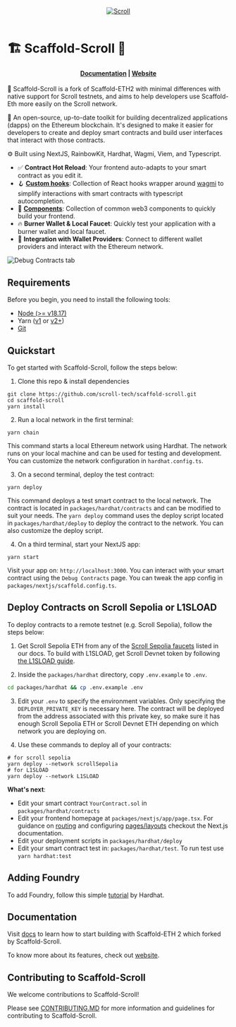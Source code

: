 <div align="center">
  <a href="https://scroll.io"><img alt="Scroll" src="https://scroll.io/static/media/Scroll_Banner1.bbb483b6c623f1f3e436be015eba0514.svg"></a>
  <br />
  <br />
</div>

# 🏗 Scaffold-Scroll 📜

<h4 align="center">
  <a href="https://docs.scaffoldeth.io">Documentation</a> |
  <a href="https://scaffoldeth.io">Website</a>
</h4>

📜 Scaffold-Scroll is a fork of Scaffold-ETH2 with minimal differences with native support for Scroll testnets, and aims to help developers use Scaffold-Eth more easily on the Scroll network.

🧪 An open-source, up-to-date toolkit for building decentralized applications (dapps) on the Ethereum blockchain. It's designed to make it easier for developers to create and deploy smart contracts and build user interfaces that interact with those contracts.

⚙️ Built using NextJS, RainbowKit, Hardhat, Wagmi, Viem, and Typescript.

- ✅ **Contract Hot Reload**: Your frontend auto-adapts to your smart contract as you edit it.
- 🪝 **[Custom hooks](https://docs.scaffoldeth.io/hooks/)**: Collection of React hooks wrapper around [wagmi](https://wagmi.sh/) to simplify interactions with smart contracts with typescript autocompletion.
- 🧱 [**Components**](https://docs.scaffoldeth.io/components/): Collection of common web3 components to quickly build your frontend.
- 🔥 **Burner Wallet & Local Faucet**: Quickly test your application with a burner wallet and local faucet.
- 🔐 **Integration with Wallet Providers**: Connect to different wallet providers and interact with the Ethereum network.

![Debug Contracts tab](https://github.com/scaffold-eth/scaffold-eth-2/assets/55535804/b237af0c-5027-4849-a5c1-2e31495cccb1)

## Requirements

Before you begin, you need to install the following tools:

- [Node (>= v18.17)](https://nodejs.org/en/download/)
- Yarn ([v1](https://classic.yarnpkg.com/en/docs/install/) or [v2+](https://yarnpkg.com/getting-started/install))
- [Git](https://git-scm.com/downloads)

## Quickstart

To get started with Scaffold-Scroll, follow the steps below:

1. Clone this repo & install dependencies

```
git clone https://github.com/scroll-tech/scaffold-scroll.git
cd scaffold-scroll
yarn install
```

2. Run a local network in the first terminal:

```
yarn chain
```

This command starts a local Ethereum network using Hardhat. The network runs on your local machine and can be used for testing and development. You can customize the network configuration in `hardhat.config.ts`.

3. On a second terminal, deploy the test contract:

```
yarn deploy
```

This command deploys a test smart contract to the local network. The contract is located in `packages/hardhat/contracts` and can be modified to suit your needs. The `yarn deploy` command uses the deploy script located in `packages/hardhat/deploy` to deploy the contract to the network. You can also customize the deploy script.

4. On a third terminal, start your NextJS app:

```
yarn start
```

Visit your app on: `http://localhost:3000`. You can interact with your smart contract using the `Debug Contracts` page. You can tweak the app config in `packages/nextjs/scaffold.config.ts`.

## Deploy Contracts on Scroll Sepolia or L1SLOAD

To deploy contracts to a remote testnet (e.g. Scroll Sepolia), follow the steps below:

1. Get Scroll Sepolia ETH from any of the [Scroll Sepolia faucets](https://docs.scroll.io/en/user-guide/faucet/) listed in our docs. To build with L1SLOAD, get Scroll Devnet token by following [the L1SLOAD guide](https://scrollzkp.notion.site/L1SLOAD-Guide-2be3c335005b4bd28da38c62cf3e6a9b).

2. Inside the `packages/hardhat` directory, copy `.env.example` to `.env`.

```bash
cd packages/hardhat && cp .env.example .env
```

3. Edit your `.env` to specify the environment variables. Only specifying the `DEPLOYER_PRIVATE_KEY` is necessary here. The contract will be deployed from the address associated with this private key, so make sure it has enough Scroll Sepolia ETH or Scroll Devnet ETH depending on which network you are deploying on.

4. Use these commands to deploy all of your contracts:
  
```
# for scroll sepolia
yarn deploy --network scrollSepolia
# for L1SLOAD
yarn deploy --network L1SLOAD
```

**What's next**:

- Edit your smart contract `YourContract.sol` in `packages/hardhat/contracts`
- Edit your frontend homepage at `packages/nextjs/app/page.tsx`. For guidance on [routing](https://nextjs.org/docs/app/building-your-application/routing/defining-routes) and configuring [pages/layouts](https://nextjs.org/docs/app/building-your-application/routing/pages-and-layouts) checkout the Next.js documentation.
- Edit your deployment scripts in `packages/hardhat/deploy`
- Edit your smart contract test in: `packages/hardhat/test`. To run test use `yarn hardhat:test`

## Adding Foundry

To add Foundry, follow this simple [tutorial](https://hardhat.org/hardhat-runner/docs/advanced/hardhat-and-foundry) by Hardhat.

## Documentation

Visit [docs](https://docs.scaffoldeth.io) to learn how to start building with Scaffold-ETH 2 which forked by Scaffold-Scroll.

To know more about its features, check out [website](https://scaffoldeth.io).

## Contributing to Scaffold-Scroll

We welcome contributions to Scaffold-Scroll!

Please see [CONTRIBUTING.MD](https://github.com/scroll-tech/scaffold-scroll/blob/main/CONTRIBUTING.md) for more information and guidelines for contributing to Scaffold-Scroll.
